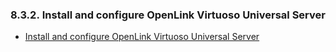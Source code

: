 <div>

<div>

<div>

<div>

### 8.3.2. Install and configure OpenLink Virtuoso Universal Server

</div>

</div>

</div>

<div>

- <a href="ch-accessinterfaces.html#virtclientrefinstallandconfigvirt"
  class="link"
  title="Installation of the ADO.Net Provider Client and Virtuoso Universal Server on Windows">Install
  and configure OpenLink Virtuoso Universal Server</a>

</div>

</div>
